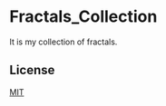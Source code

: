 # Fractals_Collection
It is my collection of fractals.
## License
[MIT](https://choosealicense.com/licenses/mit/)
